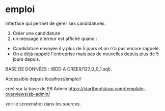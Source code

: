 ﻿# emploi

Interface qui permet de gérer ses candidatures.

1) Créer une candidature
2) un message d'erreur est affiché quand :
- Candidature envoyée il y plus de 5 jours et on n'a pas encore rappelé.
- On a déjà rappelé l'entreprise mais pas de nouvelles depuis plus de 5 jours depuis.


BASE DE DONNÉES :
/BDD A CREER/127_0_0_1.sql).

Accessible depuis localhost/emploi/


créé sur la base de SB Admin
https://startbootstrap.com/template-overviews/sb-admin/

voir le screenshot dans les sources.
